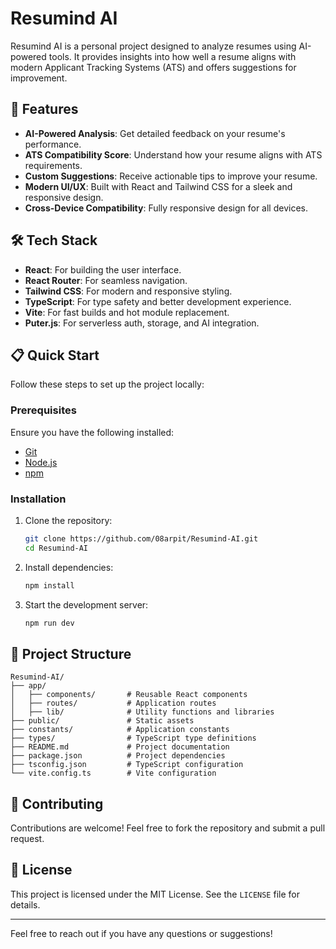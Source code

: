 # Resumind AI

Resumind AI is a personal project designed to analyze resumes using AI-powered tools. It provides insights into how well a resume aligns with modern Applicant Tracking Systems (ATS) and offers suggestions for improvement.

## 🚀 Features

- **AI-Powered Analysis**: Get detailed feedback on your resume's performance.
- **ATS Compatibility Score**: Understand how your resume aligns with ATS requirements.
- **Custom Suggestions**: Receive actionable tips to improve your resume.
- **Modern UI/UX**: Built with React and Tailwind CSS for a sleek and responsive design.
- **Cross-Device Compatibility**: Fully responsive design for all devices.

## 🛠️ Tech Stack

- **React**: For building the user interface.
- **React Router**: For seamless navigation.
- **Tailwind CSS**: For modern and responsive styling.
- **TypeScript**: For type safety and better development experience.
- **Vite**: For fast builds and hot module replacement.
- **Puter.js**: For serverless auth, storage, and AI integration.

## 📋 Quick Start

Follow these steps to set up the project locally:

### Prerequisites

Ensure you have the following installed:

- [Git](https://git-scm.com/)
- [Node.js](https://nodejs.org/en)
- [npm](https://www.npmjs.com/)

### Installation

1. Clone the repository:
   ```bash
   git clone https://github.com/08arpit/Resumind-AI.git
   cd Resumind-AI
   ```
2. Install dependencies:
   ```bash
   npm install
   ```
3. Start the development server:
   ```bash
   npm run dev
   ```

## 📂 Project Structure

```
Resumind-AI/
├── app/
│   ├── components/       # Reusable React components
│   ├── routes/           # Application routes
│   ├── lib/              # Utility functions and libraries
├── public/               # Static assets
├── constants/            # Application constants
├── types/                # TypeScript type definitions
├── README.md             # Project documentation
├── package.json          # Project dependencies
├── tsconfig.json         # TypeScript configuration
└── vite.config.ts        # Vite configuration
```

## 🤝 Contributing

Contributions are welcome! Feel free to fork the repository and submit a pull request.

## 📄 License

This project is licensed under the MIT License. See the `LICENSE` file for details.

---

Feel free to reach out if you have any questions or suggestions!
